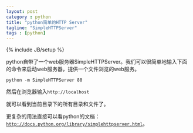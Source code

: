 ```yaml
---
layout: post
category : python
title: "python简单的HTTP Server"
tagline: "SimpleHTTPServer"
tags : [python]
---
```

{% include JB/setup %}

python自带了一个web服务器SimpleHTTPServer。我们可以很简单地输入下面的命令来启动web服务器，提供一个文件浏览的web服务。

    python -m SimpleHTTPServer 80

然后在浏览器输入`http://localhost`

就可以看到当前目录下的所有目录和文件了。

更复杂的用法直接可以看python的文档：[`http://docs.python.org/library/simplehttpserver.html`](http://docs.python.org/library/simplehttpserver.html)。
